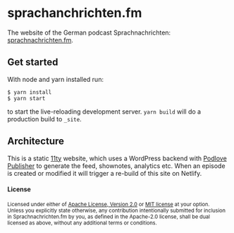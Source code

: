 # sprachanchrichten.fm

The website of the German podcast Sprachnachrichten: 
[sprachnachrichten.fm](https://sprachnachrichten.fm).

## Get started

With node and yarn installed run:

```
$ yarn install
$ yarn start
```

to start the live-reloading development server. `yarn build` will do a 
production build to `_site`.

## Architecture

This is a static [11ty](https://www.11ty.dev) website, which uses a WordPress
backend with [Podlove Publisher](https://publisher.podlove.org) to generate the 
feed, shownotes, analytics etc. When an episode is created or modified it will
trigger a re-build of this site on Netlify.

#### License

<sup>
Licensed under either of <a href="LICENSE-APACHE">Apache License, Version
2.0</a> or <a href="LICENSE-MIT">MIT license</a> at your option.
</sup>

<br>

<sub>
Unless you explicitly state otherwise, any contribution intentionally submitted
for inclusion in Sprachnachrichten.fm by you, as defined in the Apache-2.0 license, 
shall be dual licensed as above, without any additional terms or conditions.
</sub>
